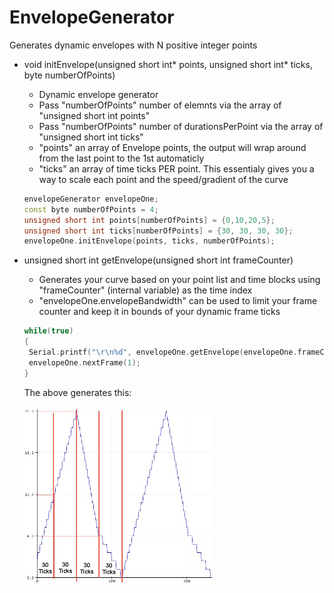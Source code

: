# EnvelopeGenerator
Generates dynamic envelopes with N positive integer points

* void initEnvelope(unsigned short int* points, unsigned short int* ticks, byte numberOfPoints)
  * Dynamic envelope generator
  * Pass "numberOfPoints" number of elemnts via the array of "unsigned short int points"
  * Pass "numberOfPoints" number of durationsPerPoint via the array of "unsigned short int ticks"
  * "points" an array of Envelope points, the output will wrap around from the last point to the 1st automaticly
  * "ticks" an array of time ticks PER point. This essentialy gives you a way to scale each point and the speed/gradient of the curve
  ```C++
  envelopeGenerator envelopeOne;
  const byte numberOfPoints = 4;
  unsigned short int points[numberOfPoints] = {0,10,20,5};
  unsigned short int ticks[numberOfPoints] = {30, 30, 30, 30};
  envelopeOne.initEnvelope(points, ticks, numberOfPoints);
  ```
* unsigned short int getEnvelope(unsigned short int frameCounter)
  * Generates your curve based on your point list and time blocks using "frameCounter" (internal variable) as the time index
  * "envelopeOne.envelopeBandwidth" can be used to limit your frame counter and keep it in bounds of your dynamic frame ticks
  ```C++
  while(true)
  {
   Serial.printf("\r\n%d", envelopeOne.getEnvelope(envelopeOne.frameCounter));
   envelopeOne.nextFrame(1);
  }
  ```
  The above generates this:
 
  <img src="https://github.com/leonyuhanov/EnvelopeGenerator/blob/master/envelopOutput.jpg" width="300" />

